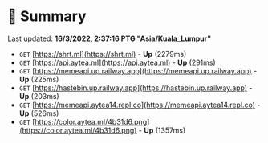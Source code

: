 # 📖 Summary
Last updated: **16/3/2022, 2:37:16 PTG "Asia/Kuala_Lumpur"**

- `GET` [https://shrt.ml](https://shrt.ml) - **Up** (2279ms)
- `GET` [https://api.aytea.ml](https://api.aytea.ml) - **Up** (291ms)
- `GET` [https://memeapi.up.railway.app](https://memeapi.up.railway.app) - **Up** (225ms)
- `GET` [https://hastebin.up.railway.app](https://hastebin.up.railway.app) - **Up** (203ms)
- `GET` [https://memeapi.aytea14.repl.co](https://memeapi.aytea14.repl.co) - **Up** (526ms)
- `GET` [https://color.aytea.ml/4b31d6.png](https://color.aytea.ml/4b31d6.png) - **Up** (1357ms)
